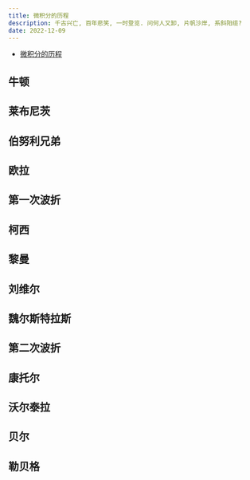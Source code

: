 ```yaml
---
title: 微积分的历程
description: 千古兴亡, 百年悲笑, 一时登览. 问何人又卸, 片帆沙岸, 系斜阳缆?
date: 2022-12-09
---
```


- [微积分的历程](https://book.douban.com/subject/4904723/)

## 牛顿

## 莱布尼茨

## 伯努利兄弟

## 欧拉

## 第一次波折

## 柯西

## 黎曼

## 刘维尔

## 魏尔斯特拉斯

## 第二次波折

## 康托尔

## 沃尔泰拉

## 贝尔

## 勒贝格
